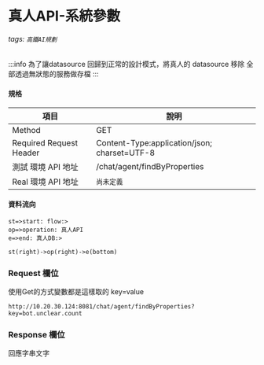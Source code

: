 # 真人API-系統參數
###### tags: `高鐵AI規劃`


:::info 
為了讓datasource 回歸到正常的設計模式，將真人的 datasource 移除
全部透過無狀態的服務做存檔
:::

#### 規格

  項目 | 說明
  ---- | ---
  Method | GET
  Required Request Header |  Content-Type:application/json; charset=UTF-8
  測試 環境 API 地址 | /chat/agent/findByProperties
  Real 環境 API 地址 | `尚未定義`

#### 資料流向
```flow
st=>start: flow:>
op=>operation: 真人API
e=>end: 真人DB:>

st(right)->op(right)->e(bottom)

```

### Request 欄位
使用Get的方式變數都是這樣取的
key=value
```htmlmixed=
http://10.20.30.124:8081/chat/agent/findByProperties?key=bot.unclear.count
```
### Response 欄位

回應字串文字

